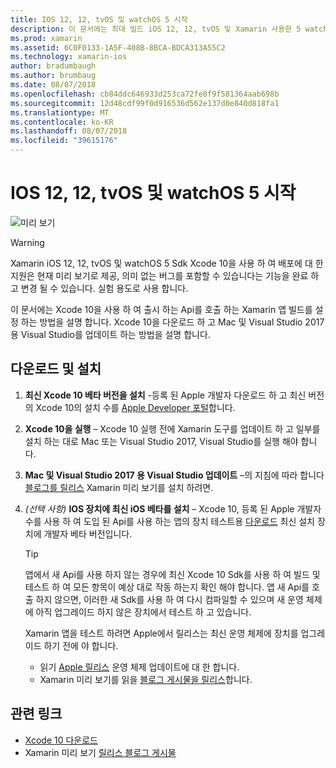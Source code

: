```yaml
---
title: IOS 12, 12, tvOS 및 watchOS 5 시작
description: 이 문서에는 최대 빌드 iOS 12, 12, tvOS 및 Xamarin 사용한 5 watchOS 앱을 설정 하는 방법을 설명 합니다. Xcode 10을 다운로드 하 고 Mac 및 Visual Studio 2017 용 Visual Studio를 업데이트 하는 방법을 설명 합니다.
ms.prod: xamarin
ms.assetid: 6C0F0133-1A5F-408B-8BCA-BDCA313A55C2
ms.technology: xamarin-ios
author: bradumbaugh
ms.author: brumbaug
ms.date: 08/07/2018
ms.openlocfilehash: cb84ddc646933d253ca72fe8f9f581364aab698b
ms.sourcegitcommit: 12d48cdf99f0d916536d562e137d0e840d818fa1
ms.translationtype: MT
ms.contentlocale: ko-KR
ms.lasthandoff: 08/07/2018
ms.locfileid: "39615176"
---
```

# <a name="getting-started-with-ios-12-tvos-12-and-watchos-5"></a>IOS 12, 12, tvOS 및 watchOS 5 시작

![미리 보기](~/media/shared/preview.png)

> [!WARNING]
> Xamarin iOS 12, 12, tvOS 및 watchOS 5 Sdk Xcode 10을 사용 하 여 배포에 대 한 지원은 현재 미리 보기로 제공, 의미 없는 버그를 포함할 수 있습니다는 기능을 완료 하 고 변경 될 수 있습니다. 실험 용도로 사용 합니다.

이 문서에는 Xcode 10을 사용 하 여 출시 하는 Api를 호출 하는 Xamarin 앱 빌드를 설정 하는 방법을 설명 합니다. Xcode 10을 다운로드 하 고 Mac 및 Visual Studio 2017 용 Visual Studio를 업데이트 하는 방법을 설명 합니다.

## <a name="download-and-install"></a>다운로드 및 설치

1. **최신 Xcode 10 베타 버전을 설치** -등록 된 Apple 개발자 다운로드 하 고 최신 버전의 Xcode 10의 설치 수를 [Apple Developer 포털](https://developer.apple.com/download/)합니다.

2. **Xcode 10을 실행** – Xcode 10 실행 전에 Xamarin 도구를 업데이트 하 고 일부를 설치 하는 대로 Mac 또는 Visual Studio 2017, Visual Studio를 실행 해야 합니다.

3. **Mac 및 Visual Studio 2017 용 Visual Studio 업데이트** –의 지침에 따라 합니다 [블로그를 릴리스](https://releases.xamarin.com/preview-release-xcode-10-beta-5/) Xamarin 미리 보기를 설치 하려면.

4. _(선택 사항)_  **IOS 장치에 최신 iOS 베타를 설치** – Xcode 10, 등록 된 Apple 개발자 수를 사용 하 여 도입 된 Api를 사용 하는 앱의 장치 테스트용 [다운로드](https://developer.apple.com/download) 최신 설치 장치에 개발자 베타 버전입니다.

   > [!TIP]
   > 앱에서 새 Api를 사용 하지 않는 경우에 최신 Xcode 10 Sdk를 사용 하 여 빌드 및 테스트 하 여 모든 항목이 예상 대로 작동 하는지 확인 해야 합니다. 앱 새 Api를 호출 하지 않으면, 이러한 새 Sdk를 사용 하 여 다시 컴파일할 수 있으며 새 운영 체제에 아직 업그레이드 하지 않은 장치에서 테스트 하 고 있습니다.
   >
   > Xamarin 앱을 테스트 하려면 Apple에서 릴리스는 최신 운영 체제에 장치를 업그레이드 하기 전에 야 합니다.
   >
   > - 읽기 [Apple 릴리스](https://developer.apple.com/download/) 운영 체제 업데이트에 대 한 합니다.
   > - Xamarin 미리 보기를 읽을 [블로그 게시물을 릴리스](https://releases.xamarin.com/preview-release-xcode-10-beta-5/)합니다.

## <a name="related-links"></a>관련 링크

- [Xcode 10 다운로드](https://developer.apple.com/download/)
- Xamarin 미리 보기 [릴리스 블로그 게시물](https://releases.xamarin.com/preview-release-xcode-10-beta-5/)
